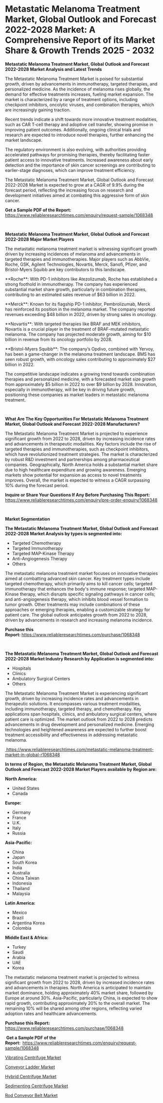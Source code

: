 <p><h1>Metastatic Melanoma Treatment Market, Global Outlook and Forecast 2022-2028 Market: A Comprehensive Report of its Market Share & Growth Trends 2025 - 2032</h1></p><p><strong>Metastatic Melanoma Treatment Market, Global Outlook and Forecast 2022-2028 Market Analysis and Latest Trends</strong></p>
<p><p>The Metastatic Melanoma Treatment Market is poised for substantial growth, driven by advancements in immunotherapy, targeted therapies, and personalized medicine. As the incidence of melanoma rises globally, the demand for effective treatments increases, fueling market expansion. The market is characterized by a range of treatment options, including checkpoint inhibitors, oncolytic viruses, and combination therapies, which are increasingly gaining traction.</p><p>Recent trends indicate a shift towards more innovative treatment modalities, such as CAR T-cell therapy and adoptive cell transfer, showing promise in improving patient outcomes. Additionally, ongoing clinical trials and research are expected to introduce novel therapies, further enhancing the market landscape. </p><p>The regulatory environment is also evolving, with authorities providing accelerated pathways for promising therapies, thereby facilitating faster patient access to innovative treatments. Increased awareness about early detection and the importance of skin cancer screenings are contributing to earlier-stage diagnoses, which can improve treatment efficiency.</p><p>The Metastatic Melanoma Treatment Market, Global Outlook and Forecast 2022-2028 Market is expected to grow at a CAGR of 9.9% during the forecast period, reflecting the increasing focus on research and development initiatives aimed at combating this aggressive form of skin cancer.</p></p>
<p><strong>Get a Sample PDF of the Report:&nbsp;</strong> <a href="https://www.reliableresearchtimes.com/enquiry/request-sample/1068348?utm_campaign=3546&utm_medium=2&utm_source=Github&utm_content=ia&utm_term=21032025&utm_id=metastatic-melanoma-treatment-market-global-outlook-and-forecast-2022-2028">https://www.reliableresearchtimes.com/enquiry/request-sample/1068348</a></p>
<p>&nbsp;</p>
<p><strong>Metastatic Melanoma Treatment Market, Global Outlook and Forecast 2022-2028 Major Market Players</strong></p>
<p><p>The metastatic melanoma treatment market is witnessing significant growth driven by increasing incidences of melanoma and advancements in targeted therapies and immunotherapies. Major players such as AbbVie, Roche, GSK, Agilent Technologies, Novartis, Merck, Sanofi, Pfizer, and Bristol-Myers Squibb are key contributors to this landscape.</p><p>**Roche**: With PD-1 inhibitors like Atezolizumab, Roche has established a strong foothold in immunotherapy. The company has experienced substantial market share growth, particularly in combination therapies, contributing to an estimated sales revenue of $63 billion in 2022.</p><p>**Merck**: Known for its flagship PD-1 inhibitor, Pembrolizumab, Merck has reinforced its position in the melanoma market. The company reported revenues exceeding $48 billion in 2022, driven by strong sales in oncology.</p><p>**Novartis**: With targeted therapies like BRAF and MEK inhibitors, Novartis is a crucial player in the treatment of BRAF-mutated metastatic melanoma. The company has projected moderate growth, aiming for $10 billion in revenue from its oncology portfolio by 2028.</p><p>**Bristol-Myers Squibb**: The company’s Opdivo, combined with Yervoy, has been a game-changer in the melanoma treatment landscape. BMS has seen robust growth, with oncology sales contributing to approximately $27 billion in 2022.</p><p>The competitive landscape indicates a growing trend towards combination therapies and personalized medicine, with a forecasted market size growth from approximately $5 billion in 2022 to over $9 billion by 2028. Innovation, especially in immunotherapy, will be key in driving future growth, positioning these companies as market leaders in metastatic melanoma treatment.</p></p>
<p>&nbsp;</p>
<p><strong>What Are The Key Opportunities For Metastatic Melanoma Treatment Market, Global Outlook and Forecast 2022-2028 Manufacturers?</strong></p>
<p><p>The Metastatic Melanoma Treatment Market is projected to experience significant growth from 2022 to 2028, driven by increasing incidence rates and advancements in therapeutic modalities. Key factors include the rise of targeted therapies and immunotherapies, such as checkpoint inhibitors, which have revolutionized treatment strategies. The market is characterized by robust R&D investment and partnerships among pharmaceutical companies. Geographically, North America holds a substantial market share due to high healthcare expenditure and growing awareness. Emerging markets show potential for expansion as access to novel treatments improves. Overall, the market is expected to witness a CAGR surpassing 10% during the forecast period.</p></p>
<p><strong>Inquire or Share Your Questions If Any Before Purchasing This Report:</strong> <a href="https://www.reliableresearchtimes.com/enquiry/pre-order-enquiry/1068348?utm_campaign=3546&utm_medium=2&utm_source=Github&utm_content=ia&utm_term=21032025&utm_id=metastatic-melanoma-treatment-market-global-outlook-and-forecast-2022-2028">https://www.reliableresearchtimes.com/enquiry/pre-order-enquiry/1068348</a></p>
<p>&nbsp;</p>
<p><strong>Market Segmentation</strong></p>
<p><strong>The Metastatic Melanoma Treatment Market, Global Outlook and Forecast 2022-2028 Market Analysis by types is segmented into:</strong></p>
<p><ul><li>Targeted Chemotherapy</li><li>Targeted Immunotherapy</li><li>Targeted MAP-Kinase Therapy</li><li>Anti-Angiogenesis Therapy</li><li>Others</li></ul></p>
<p><p>The metastatic melanoma treatment market focuses on innovative therapies aimed at combatting advanced skin cancer. Key treatment types include targeted chemotherapy, which primarily aims to kill cancer cells; targeted immunotherapy that enhances the body's immune response; targeted MAP-Kinase therapy, which disrupts specific signaling pathways in cancer cells; and anti-angiogenesis therapy, which inhibits blood vessel formation to tumor growth. Other treatments may include combinations of these approaches or emerging therapies, enabling a customizable strategy for patient care. The global outlook anticipates growth from 2022 to 2028, driven by advancements in research and increasing melanoma incidence.</p></p>
<p><strong>Purchase this Report:&nbsp;</strong><a href="https://www.reliableresearchtimes.com/purchase/1068348?utm_campaign=3546&utm_medium=2&utm_source=Github&utm_content=ia&utm_term=21032025&utm_id=metastatic-melanoma-treatment-market-global-outlook-and-forecast-2022-2028">https://www.reliableresearchtimes.com/purchase/1068348</a></p>
<p>&nbsp;</p>
<p><strong>The Metastatic Melanoma Treatment Market, Global Outlook and Forecast 2022-2028 Market Industry Research by Application is segmented into:</strong></p>
<p><ul><li>Hospitals</li><li>Clinics</li><li>Ambulatory Surgical Centers</li><li>Others</li></ul></p>
<p><p>The Metastatic Melanoma Treatment Market is experiencing significant growth, driven by increasing incidence rates and advancements in therapeutic solutions. It encompasses various treatment modalities, including immunotherapy, targeted therapy, and chemotherapy. Key applications span hospitals, clinics, and ambulatory surgical centers, where patient care is optimized. The market outlook from 2022 to 2028 predicts advancements in drug development and personalized medicine. Emerging technologies and heightened awareness are expected to further boost treatment accessibility and effectiveness in addressing metastatic melanoma.</p></p>
<p><a href="https://www.reliableresearchtimes.com/metastatic-melanoma-treatment-market-in-global-r1068348?utm_campaign=3546&utm_medium=2&utm_source=Github&utm_content=ia&utm_term=21032025&utm_id=metastatic-melanoma-treatment-market-global-outlook-and-forecast-2022-2028">&nbsp;https://www.reliableresearchtimes.com/metastatic-melanoma-treatment-market-in-global-r1068348</a></p>
<p><strong>In terms of Region, the Metastatic Melanoma Treatment Market, Global Outlook and Forecast 2022-2028 Market Players available by Region are:</strong></p>
<p>
    <p> <strong> North America: </strong>
        <ul>
            <li>United States</li>
            <li>Canada</li>
        </ul>
        </p> 
    <p> <strong> Europe: </strong>
        <ul>
            <li>Germany</li>
            <li>France</li>
            <li>U.K.</li>
            <li>Italy</li>
            <li>Russia</li>
        </ul>
        </p> 
    <p> <strong> Asia-Pacific: </strong>
        <ul>
            <li>China</li>
            <li>Japan</li>
            <li>South Korea</li>
            <li>India</li>
            <li>Australia</li>
            <li>China Taiwan</li>
            <li>Indonesia</li>
            <li>Thailand</li>
            <li>Malaysia</li>
        </ul>
        </p> 
    <p> <strong> Latin America: </strong>
        <ul>
            <li>Mexico</li>
            <li>Brazil</li>
            <li>Argentina Korea</li>
            <li>Colombia</li>
        </ul>
        </p> 
    <p> <strong> Middle East & Africa: </strong>
        <ul>
            <li>Turkey</li>
            <li>Saudi</li>
            <li>Arabia</li>
            <li>UAE</li>
            <li>Korea</li>
        </ul>
    </p>
    </p>
<p><p>The metastatic melanoma treatment market is projected to witness significant growth from 2022 to 2028, driven by increased incidence rates and advancements in therapies. North America is anticipated to maintain market dominance, holding approximately 40% market share, followed by Europe at around 30%. Asia-Pacific, particularly China, is expected to show rapid growth, contributing approximately 20% to the overall market. The remaining 10% will be shared among other regions, reflecting varied adoption rates and healthcare advancements.</p></p>
<p><strong>Purchase this Report: </strong><a href="https://www.reliableresearchtimes.com/purchase/1068348?utm_campaign=3546&utm_medium=2&utm_source=Github&utm_content=ia&utm_term=21032025&utm_id=metastatic-melanoma-treatment-market-global-outlook-and-forecast-2022-2028">https://www.reliableresearchtimes.com/purchase/1068348</a></p>
<p>&nbsp;<strong>Get a Sample PDF of the Report:&nbsp;&nbsp;</strong><a href="https://www.reliableresearchtimes.com/enquiry/request-sample/1068348?utm_campaign=3546&utm_medium=2&utm_source=Github&utm_content=ia&utm_term=21032025&utm_id=metastatic-melanoma-treatment-market-global-outlook-and-forecast-2022-2028">https://www.reliableresearchtimes.com/enquiry/request-sample/1068348</a></p>
<p><strong></strong></p>
<p><p><a href="https://www.linkedin.com/pulse/vibrating-centrifuge-market-analysis-witch-focus-key-drivers-buxbc?utm_campaign=3546&utm_medium=2&utm_source=Github&utm_content=ia&utm_term=21032025&utm_id=metastatic-melanoma-treatment-market-global-outlook-and-forecast-2022-2028">Vibrating Centrifuge Market</a></p><p><a href="https://www.linkedin.com/pulse/transforming-connectivity-exploring-conveyor-ladder-markets-jjnbc?utm_campaign=3546&utm_medium=2&utm_source=Github&utm_content=ia&utm_term=21032025&utm_id=metastatic-melanoma-treatment-market-global-outlook-and-forecast-2022-2028">Conveyor Ladder Market</a></p><p><a href="https://www.linkedin.com/pulse/hybrid-centrifuge-market-analysis-global-opportunities-0zscc?utm_campaign=3546&utm_medium=2&utm_source=Github&utm_content=ia&utm_term=21032025&utm_id=metastatic-melanoma-treatment-market-global-outlook-and-forecast-2022-2028">Hybrid Centrifuge Market</a></p><p><a href="https://www.linkedin.com/pulse/sedimenting-centrifuge-market-size-expansion-analysis-omhxc?utm_campaign=3546&utm_medium=2&utm_source=Github&utm_content=ia&utm_term=21032025&utm_id=metastatic-melanoma-treatment-market-global-outlook-and-forecast-2022-2028">Sedimenting Centrifuge Market</a></p><p><a href="https://www.linkedin.com/pulse/future-rod-conveyor-belt-market-size-trends-industrys-75cagrfrom-iogxc?utm_campaign=3546&utm_medium=2&utm_source=Github&utm_content=ia&utm_term=21032025&utm_id=metastatic-melanoma-treatment-market-global-outlook-and-forecast-2022-2028">Rod Conveyor Belt Market</a></p></p>